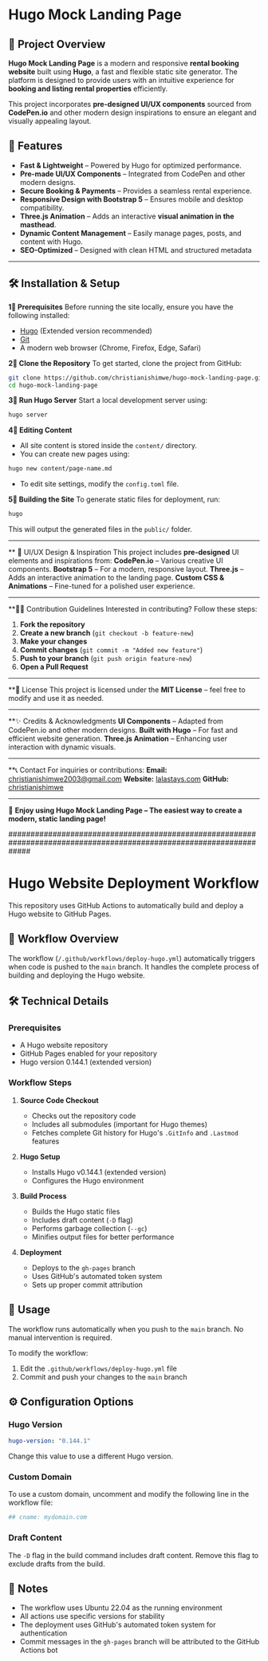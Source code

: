 # Hugo Mock Landing Page

## 📌 Project Overview

**Hugo Mock Landing Page** is a modern and responsive **rental booking website** built using **Hugo**, a fast and flexible static site generator. The platform is designed to provide users with an intuitive experience for **booking and listing rental properties** efficiently.

This project incorporates **pre-designed UI/UX components** sourced from **CodePen.io** and other modern design inspirations to ensure an elegant and visually appealing layout.

## 🌟 Features

- **Fast & Lightweight** – Powered by Hugo for optimized performance.
- **Pre-made UI/UX Components** – Integrated from CodePen and other modern designs.
- **Secure Booking & Payments** – Provides a seamless rental experience.
- **Responsive Design with Bootstrap 5** – Ensures mobile and desktop compatibility.
- **Three.js Animation** – Adds an interactive **visual animation in the masthead**.
- **Dynamic Content Management** – Easily manage pages, posts, and content with Hugo.
- **SEO-Optimized** – Designed with clean HTML and structured metadata

---

## 🛠️ Installation & Setup

**1⃣ Prerequisites**
Before running the site locally, ensure you have the following installed:

- [Hugo](https://gohugo.io/getting-started/installing/) (Extended version recommended)
- [Git](https://git-scm.com/)
- A modern web browser (Chrome, Firefox, Edge, Safari)

**2⃣ Clone the Repository**
To get started, clone the project from GitHub:
```sh
git clone https://github.com/christianishimwe/hugo-mock-landing-page.git
cd hugo-mock-landing-page
```

**3⃣ Run Hugo Server**
Start a local development server using:

```sh
hugo server
 ``` 

**4⃣ Editing Content**

- All site content is stored inside the `content/` directory.
- You can create new pages using:
```sh
hugo new content/page-name.md
```
- To edit site settings, modify the `config.toml` file.

**5⃣ Building the Site**
To generate static files for deployment, run:
```sh
hugo
```
This will output the generated files in the `public/` folder.

---

** 🎨 UI/UX Design & Inspiration
This project includes **pre-designed** UI elements and inspirations from:
**CodePen.io** – Various creative UI components.
**Bootstrap 5** – For a modern, responsive layout.
**Three.js** – Adds an interactive animation to the landing page.
**Custom CSS & Animations** – Fine-tuned for a polished user experience.

---

**👨‍💻 Contribution Guidelines
Interested in contributing? Follow these steps:

1. **Fork the repository**
2. **Create a new branch** (`git checkout -b feature-new`)
3. **Make your changes**
4. **Commit changes** (`git commit -m "Added new feature"`)
5. **Push to your branch** (`git push origin feature-new`)
6. **Open a Pull Request**

---

**📜 License
This project is licensed under the **MIT License** – feel free to modify and use it as needed.

---

**✨ Credits & Acknowledgments
**UI Components** – Adapted from CodePen.io and other modern designs.
**Built with Hugo** – For fast and efficient website generation.
**Three.js Animation** – Enhancing user interaction with dynamic visuals.

---

**📞 Contact
For inquiries or contributions:
**Email:** christianishimwe2003@gmail.com
**Website:** [lalastays.com](https://lalastays.com)
**GitHub:** [christianishimwe](https://github.com/christianishimwe)

---

🚀 **Enjoy using Hugo Mock Landing Page – The easiest way to create a modern, static landing page!**

#####################################################################################################################

# Hugo Website Deployment Workflow

This repository uses GitHub Actions to automatically build and deploy a Hugo website to GitHub Pages.

## 🔄 Workflow Overview

The workflow (`/.github/workflows/deploy-hugo.yml`) automatically triggers when code is pushed to the `main` branch. It handles the complete process of building and deploying the Hugo website.

## 🛠️ Technical Details

### Prerequisites
- A Hugo website repository
- GitHub Pages enabled for your repository
- Hugo version 0.144.1 (extended version)

### Workflow Steps

1. **Source Code Checkout**
   - Checks out the repository code
   - Includes all submodules (important for Hugo themes)
   - Fetches complete Git history for Hugo's `.GitInfo` and `.Lastmod` features

2. **Hugo Setup**
   - Installs Hugo v0.144.1 (extended version)
   - Configures the Hugo environment

3. **Build Process**
   - Builds the Hugo static files
   - Includes draft content (`-D` flag)
   - Performs garbage collection (`--gc`)
   - Minifies output files for better performance

4. **Deployment**
   - Deploys to the `gh-pages` branch
   - Uses GitHub's automated token system
   - Sets up proper commit attribution

## 🚀 Usage

The workflow runs automatically when you push to the `main` branch. No manual intervention is required.

To modify the workflow:
1. Edit the `.github/workflows/deploy-hugo.yml` file
2. Commit and push your changes to the `main` branch

## ⚙️ Configuration Options

### Hugo Version
```yaml
hugo-version: "0.144.1"
```
Change this value to use a different Hugo version.

### Custom Domain
To use a custom domain, uncomment and modify the following line in the workflow file:
```yaml
## cname: mydomain.com
```

### Draft Content
The `-D` flag in the build command includes draft content. Remove this flag to exclude drafts from the build.

## 📝 Notes

- The workflow uses Ubuntu 22.04 as the running environment
- All actions use specific versions for stability
- The deployment uses GitHub's automated token system for authentication
- Commit messages in the `gh-pages` branch will be attributed to the GitHub Actions bot